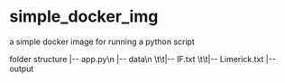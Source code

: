 # simple_docker_img
a simple docker image for running a python script

folder structure
|-- app.py\n
|-- data\n
\t\t|-- IF.txt
\t\t|-- Limerick.txt
|-- output

